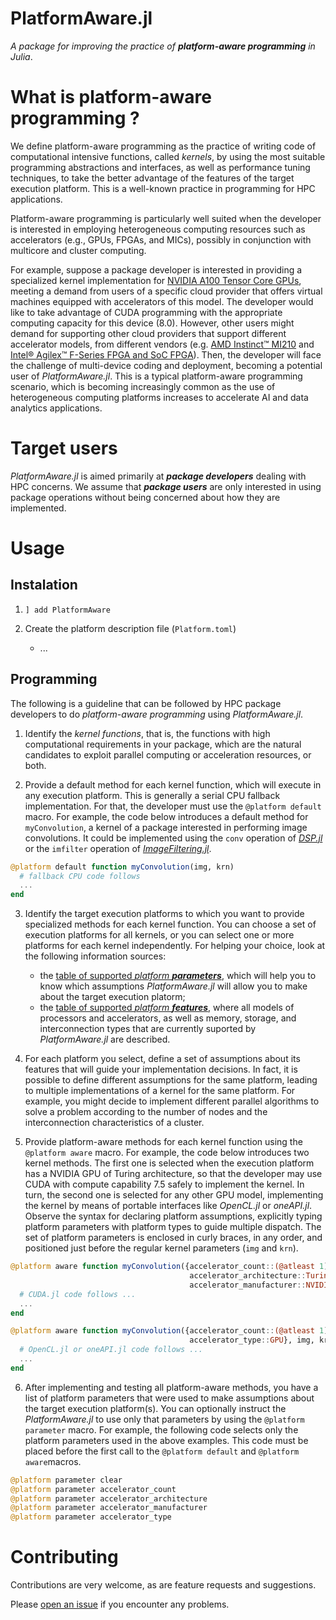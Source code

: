 # PlatformAware.jl

_A package for improving the practice of **platform-aware programming** in Julia_.

# What is platform-aware programming ?

We define platform-aware programming as the practice of writing code of computational intensive functions, called _kernels_, by using the most suitable programming abstractions and interfaces, as well as performance tuning techniques, to take the better advantage of the features of the target execution platform. This is a well-known practice in programming for HPC applications.

Platform-aware programming is particularly well suited when the developer is interested in employing heterogeneous computing resources such as accelerators (e.g., GPUs, FPGAs, and MICs), possibly in conjunction with multicore and cluster computing.

For example, suppose a package developer is interested in providing a specialized kernel implementation for [NVIDIA A100 Tensor Core GPUs](https://www.nvidia.com/en-us/data-center/a100), meeting a demand from users of a specific cloud provider that offers virtual machines equipped with accelerators of this model. The developer would like to take advantage of CUDA programming with the appropriate computing capacity for this device (8.0). However, other users might demand for supporting other cloud providers that support different accelerator models, from different vendors (e.g. [AMD Instinct™ MI210](https://www.amd.com/en/products/server-accelerators/amd-instinct-mi210) and [Intel® Agilex™ F-Series FPGA and SoC FPGA](https://www.intel.com/content/www/us/en/products/details/fpga/agilex/f-series.html)). Then, the developer will face the challenge of multi-device coding and deployment, becoming a potential user of _PlatformAware.jl_. This is a typical platform-aware programming scenario, which is becoming increasingly common as the use of heterogeneous computing platforms increases to accelerate AI and data analytics applications.





# Target users

_PlatformAware.jl_ is aimed primarily at **_package developers_** dealing with HPC concerns. We assume that **_package users_** are only interested in using package operations without being concerned about how they are implemented.

# Usage

## Instalation

1. ```] add PlatformAware```

2. Create the platform description file (```Platform.toml```)

   - ...

## Programming

The following is a guideline that can be followed by HPC package developers to do _platform-aware programming_ using _PlatformAware.jl_.

1. Identify the _kernel functions_, that is, the functions with high computational requirements in your package, which are the natural candidates to exploit parallel computing or acceleration resources, or both.

2. Provide a default method for each kernel function, which will execute in any execution platform. This is generally a serial CPU fallback implementation. For that, the developer must use the ```@platform default``` macro. For example, the code below introduces a default method for ```myConvolution```, a kernel of a package interested in performing image convolutions. It could be implemented using the ```conv``` operation of [_DSP.jl_](https://github.com/JuliaDSP/DSP.jl) or the ```imfilter``` operation of [_ImageFiltering.jl_](https://juliaimages.org/ImageFiltering.jl/stable/).

```julia
@platform default function myConvolution(img, krn)
  # fallback CPU code follows 
  ...
end
```


3. Identify the target execution platforms to which you want to provide specialized methods for each kernel function. You can choose a set of execution platforms for all kernels, or you can select one or more platforms for each kernel independently. For helping your choice, look at the following information sources:
   - the [table of supported _platform **parameters**_](https://docs.google.com/spreadsheets/d/1n-c4b7RxUduaKV43XrTnt54w-SR1AXgVNI7dN2OkEUc/edit?usp=sharing), which will help you to know which assumptions _PlatformAware.jl_ will allow you to make about the target execution platorm;
   - the [table of supported _platform **features**_](), where all models of processors and accelerators, as well as memory, storage, and interconnection types that are currently suported by _PlatformAware.jl_ are described.

4. For each platform you select, define a set of assumptions about its features that will guide your implementation decisions. In fact, it is possible to define different assumptions for the same platform, leading to multiple implementations of a kernel for the same platform. For example, you might decide to implement different parallel algorithms to solve a problem according to the number of nodes and the interconnection characteristics of a cluster.

5. Provide platform-aware methods for each kernel function using the ```@platform aware``` macro. For example, the code below introduces two kernel methods. The first one is selected when the execution platform has a NVIDIA GPU of Turing architecture, so that the developer may use CUDA with compute capability 7.5 safely to implement the kernel. In turn, the second one is selected for any other GPU model, implementing the kernel by means of portable interfaces like _OpenCL.jl_ or _oneAPI.jl_. Observe the syntax for declaring platform assumptions, explicitly typing platform parameters with platform types to guide multiple dispatch. The set of platform parameters is enclosed in curly braces, in any order, and positioned just before the regular kernel parameters (```img``` and ```krn```).

```julia
@platform aware function myConvolution({accelerator_count::(@atleast 1), 
                                        accelerator_architecture::Turing,
                                        accelerator_manufacturer::NVIDIA}, img, krn)
  # CUDA.jl code follows ...
  ...
end

@platform aware function myConvolution({accelerator_count::(@atleast 1),
                                        accelerator_type::GPU}, img, krn)
  # OpenCL.jl or oneAPI.jl code follows ...
  ...
end
```

6. After implementing and testing all platform-aware methods, you have a list of platform parameters that were used to make assumptions about the target execution platform(s). You can optionally instruct the _PlatformAware.jl_ to use only that parameters by using the ``@platform parameter`` macro. For example, the following code selects only the platform parameters used in the above examples. This code must be placed before the first call to the ```@platform default``` and ```@platform aware```macros.

```julia
@platform parameter clear
@platform parameter accelerator_count
@platform parameter accelerator_architecture
@platform parameter accelerator_manufacturer
@platform parameter accelerator_type
```

# Contributing

Contributions are very welcome, as are feature requests and suggestions.

Please [open an issue](https://github.com/decarvalhojunior-fh/PlatformAware.jl) if you encounter any problems.

